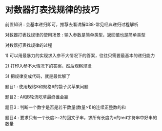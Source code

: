 # 对数器打表找规律的技巧

前置知识 : 会基本递归即可，推荐去看讲解038\-常见经典递归过程解析

对数器打表找规律的使用场景 : 输入参数是简单类型，返回值也是简单类型

对数器打表找规律的过程

1\) 可以用最暴力的实现求入参不大情况下的答案，往往只需要最基本的递归能力

2\) 打印入参不大情况下的答案，然后观察规律

3\) 把规律变成代码，就是最优解了

题目1 : 使用规格8和规格6的袋子买苹果问题

题目2 : A和B轮流吃草最终谁会赢

题目3 : 判断一个数字是否是若干数量\(数量>1\)的连续正整数的和

题目4 : 要求只有一个长度>=2的回文子串，求所有长度为n的red字符串中好串的数量

